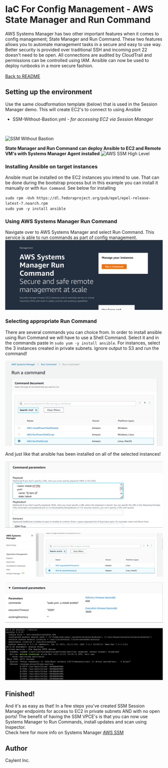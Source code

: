 # IaC For Config Management - AWS State Manager and Run Command

AWS Systems Manager has two other important features when it comes to config management; State Manager and Run Command. These two features allows you to automate management tasks in a secure and easy to use way. Better security is provided over traditional SSH and incoming port 22 doesn't need to be open. All connections are audited by CloudTrail and permissions can be controlled using IAM. Ansible can now be used to deploy runbooks in a more secure fashion.
<br />
<br />
[Back to README](../README.md)


## Setting up the environment

Use the same cloudformation template (below) that is used in the Session Manager demo. This will create EC2's to connect to using Ansible <br />
* SSM-Without-Bastion.yml *- for accessing EC2 via Session Manager*
<br />

![SSM Without Bastion](https://user-images.githubusercontent.com/90650872/137347013-349e1139-a523-4fdf-a4c3-1b4d78e8041d.png)

**State Manager and Run Command can deploy Ansible to EC2 and Remote VM's with Systems Manager Agent installed**
![AWS SSM High Level](https://user-images.githubusercontent.com/90650872/137359824-852ab878-5015-4b8f-81f0-a84851e7b818.png)



### Installing Ansible on target instances
Ansible must be installed on the EC2 instances you intend to use. That can be done during the bootstrap process but in this example you can install it manually or with `Run Command`. See below for installing

`sudo rpm -Uvh https://dl.fedoraproject.org/pub/epel/epel-release-latest-7.noarch.rpm`<br />
`sudo yum -y install ansible`


### Using AWS Systems Manager Run Command
Navigate over to AWS Systems Manager and select Run Command. This service is able to run commands as part of config management. 
![UsingRunCommand](./images/run.png)

### Selecting appropriate Run Command
There are several commands you can choice from. In order to install ansible using Run Command we will have to use a Shell Command. Select it and in the commands paste in 
`sudo yum -y install ansible`. For instances, select the 3 instances created in private subnets. Ignore output to S3 and run the command! 

![ShellCommand](./images/shell.png)

And just like that ansible has been installed on all of the selected instances!

![AnsiblePlaybook](./images/commandparameters.png)

![RunAnsible](./images/runansible.png)

![InstallAnsible](./images/install.png)

![CheckEc2](./images/check.png)








## Finished!

And it's as easy as that! In a few steps you've created SSM Session Manager endpoints for access to EC2 in private subnets AND with no open ports!
The benefit of having the SSM VPCE's is that you can now use Systems Manager to Run Commands, install updates and scan using Inspector.<br />
Check here for more info on Systems Manager [AWS SSM](https://docs.aws.amazon.com/systems-manager/latest/userguide/what-is-systems-manager.html)

## Author
Caylent Inc.






